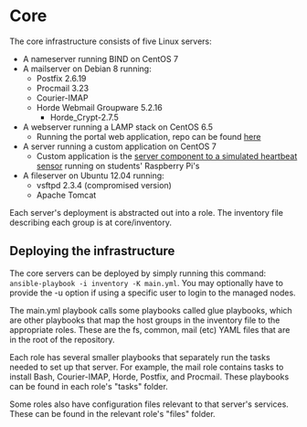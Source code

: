 # Core
The core infrastructure consists of five Linux servers:
  - A nameserver running BIND on CentOS 7
  - A mailserver on Debian 8 running:
    - Postfix 2.6.19
    - Procmail 3.23
    - Courier-IMAP
    - Horde Webmail Groupware 5.2.16
      - Horde_Crypt-2.7.5
  - A webserver running a LAMP stack on CentOS 6.5
    - Running the portal web application, repo can be found [here](https://www.github.com/RITGencyber/portal)
  - A server running a custom application on CentOS 7
    - Custom application is the [server component to a simulated heartbeat sensor](https://github.com/RITGenCyber/heartbeat-server) running on students' Raspberry Pi's
  - A fileserver on Ubuntu 12.04 running:
    - vsftpd 2.3.4 (compromised version)
    - Apache Tomcat

Each server's deployment is abstracted out into a role. The inventory file describing each group
is at core/inventory.

## Deploying the infrastructure
The core servers can be deployed by simply running this command: `ansible-playbook -i inventory -K main.yml`. You may optionally have to provide the -u option if using a specific user to login to the managed nodes.

The main.yml playbook calls some playbooks called glue playbooks, which are other playbooks that map the host groups in the inventory file to the appropriate roles. These are the fs, common, mail (etc) YAML files that are in the root of the repository.

Each role has several smaller playbooks that separately run the tasks needed to
set up that server. For example, the mail role contains tasks to install Bash, Courier-IMAP, Horde, Postfix, and Procmail. These playbooks can be found in each role's "tasks" folder.

Some roles also have configuration files relevant to that server's services. These can be found in the relevant role's "files" folder.
